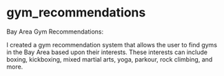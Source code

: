 # gym_recommendations
Bay Area Gym Recommendations:

I created a gym recommendation system that allows the user to find gyms in the Bay Area based upon their interests. These interests can include boxing, kickboxing, mixed martial arts, yoga, parkour, rock climbing, and more. 
